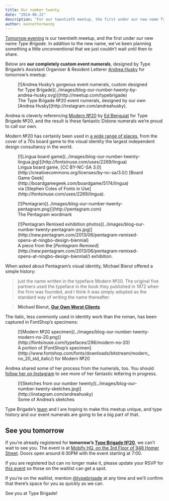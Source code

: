 ```yaml
---
title: Our number twenty
date: "2014-06-22"
description: "For our twentieth meetup, the first under our new name Type Brigade, we’ve been planning something a little unconventional. We now have completely custom event numerals, lettered by Type Brigade’s Assistant Organiser Andrea Husky."
author: kennethormandy
---
```


[Tomorrow evening](http://www.meetup.com/typebrigade/events/186884552/) is our twentieth meetup, and the first under our new name _Type Brigade_. In addition to the new name, we’ve been planning something a little unconventional that we just couldn’t wait until then to share.

Below are **our completely custom event numerals**, designed by Type Brigade’s Assistant Organiser & Resident Letterer [Andrea Husky](http://instagram.com/andreahusky) for tomorrow’s meetup:

<figure class="figure--breakout">
[![Andrea Husky’s gorgeous event numerals, custom designed for Type Brigade](../images/blog-our-number-twenty-by-andrea-husky.svg)](http://meetup.com/typebrigade)
<figcaption>
The Type Brigade №20 event numerals, designed by our own [Andrea Husky](http://instagram.com/andreahusky).
</figcaption>
</figure>

Andrea is cleverly referencing [Modern №20](http://fontsinuse.com/typefaces/298/modern-no-20) by [Ed Benguiat](http://typedia.com/explore/designer/ed-benguiat/) for Type Brigade №20, and the result is these fantastic Didone numerals we’re proud to call our own.

Modern №20 has certainly been used in [a wide range of places](http://fontsinuse.com/typefaces/298/modern-no-20), from the cover of a 70s board game to the visual identity the largest independent design consultancy in the world.

<figure>
[![Lingua board game](../images/blog-our-number-twenty-lingua.jpg)](http://fontsinuse.com/uses/2269/lingua)
<figcaption>
Lingua board game, [<abbr>CC BY-NC-SA 3.0</abbr>](http://creativecommons.org/licenses/by-nc-sa/3.0/) [Board Game Geek](http://boardgamegeek.com/boardgame/5174/lingua) via [Stephen Coles of Fonts in Use](http://fontsinuse.com/uses/2269/lingua).
</figcaption>
</figure>

<figure class="figure--border">
[![Pentagram](../images/blog-our-number-twenty-pentagram.png)](http://pentagram.com)
<figcaption>
The Pentagram wordmark
</figcaption>
</figure>

<figure class="figure--border">
[![Pentagram Remixed exhibition photos](../images/blog-our-number-twenty-pentagram-ps.jpg)](http://new.pentagram.com/2013/06/pentagram-remixed-opens-at-ningbo-design-biennial)
<figcaption>
A piece from the [<cite>Pentagram Remixed</cite>](http://new.pentagram.com/2013/06/pentagram-remixed-opens-at-ningbo-design-biennial/) exhibition.
</figcaption>
</figure>

When asked about Pentagram’s visual identity, Michael Bierut offered a simple history:

> just the name written in the typeface Modern №20. The original five partners used the typeface in the book they published in 1972 when the firm was founded, and I think it was simply adopted as the standard way of writing the name thereafter.

> **Michael Bierut, [Our Own Worst Clients](http://www.underconsideration.com/speakup/archives/001946.html)**

The italic, less commonly used in identity work than the roman, has been captured in FontShop’s specimens:

<figure class="figure--breakout">
[![Modern №20 specimen](../images/blog-our-number-twenty-modern-no-20.png)](http://fontsinuse.com/typefaces/298/modern-no-20)
<figcaption>
A portion of [FontShop’s specimen](http://www.fontshop.com/fonts/downloads/bitstream/modern_no_20_std_italic/) for Modern №20
</figcaption>
</figure>

Andrea shared some of her process from the numerals, too. You should [follow her on Instagram](http://instagram.com/andreahusky) to see more of her fantastic lettering in progress.

<figure class="figure--border">
[![Sketches from our number twenty](../images/blog-our-number-twenty-sketches.jpg)](http://instagram.com/andreahusky)
<figcaption>
Some of Andrea’s sketches
</figcaption>
</figure>

Type Brigade’s [team](../about) and I are hoping to make this meetup unique, and type history and our event numerals are going to be a big part of that.

## See you tomorrow

If you’re already registered for **tomorrow’s [Type Brigade №20](http://www.meetup.com/typebrigade/events/186884552/)**, we can’t wait to see you. The event is at [Mobify HQ, on the 3rd Floor of 948 Homer Street](https://www.google.com/maps/place/948+Homer+St/@49.2780571,-123.119061,17z). Doors open around 6:30PM with the event starting at 7:00.

If you are registered but can no longer make it, please update your RSVP for [this event](http://www.meetup.com/typebrigade/events/186884552/) so those on the waitlist can get a spot.

If you’re on the waitlist, mention [@typebrigade](http://twitter.com/typebrigade) at any time and we’ll confirm that there’s space for you as quickly as we can.

See you at Type Brigade!
